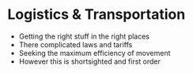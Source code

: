 
# Logistics & Transportation

- Getting the right stuff in the right places
- There complicated laws and tariffs
- Seeking the maximum efficiency of movement
- However this is shortsighted and first order
